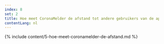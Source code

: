 ```yaml
---
index: 8
set: 2
title: Hoe meet CoronaMelder de afstand tot andere gebruikers van de app?
contentLang: nl
---
```

{% include content/5-hoe-meet-coronamelder-de-afstand.md %}
